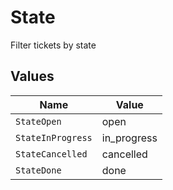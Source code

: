 # State

Filter tickets by state


## Values

| Name              | Value             |
| ----------------- | ----------------- |
| `StateOpen`       | open              |
| `StateInProgress` | in_progress       |
| `StateCancelled`  | cancelled         |
| `StateDone`       | done              |